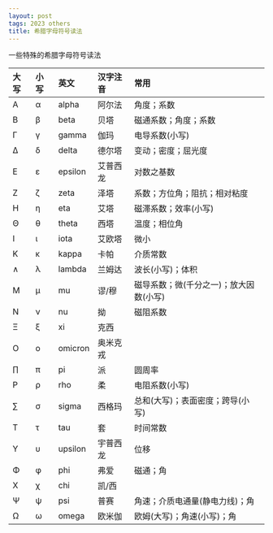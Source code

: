 ```yaml
---
layout: post
tags: 2023 others
title: 希腊字母符号读法
---
```


一些特殊的希腊字母符号读法

| 大写 | 小写 | 英文    | 汉字注音 | 常用                                   |
| :--- | :--- | :------ | :------- | :------------------------------------- |
| Α    | α    | alpha   | 阿尔法   | 角度；系数                             |
| B    | β    | beta    | 贝塔     | 磁通系数；角度；系数                   |
| Γ    | γ    | gamma   | 伽玛     | 电导系数(小写)                         |
| Δ    | δ    | delta   | 德尔塔   | 变动；密度；屈光度                     |
| Ε    | ε    | epsilon | 艾普西龙 | 对数之基数                             |
| Ζ    | ζ    | zeta    | 泽塔     | 系数；方位角；阻抗；相对粘度           |
| Η    | η    | eta     | 艾塔     | 磁滞系数；效率(小写)                   |
| Θ    | θ    | theta   | 西塔     | 温度；相位角                           |
| Ι    | ι    | iota    | 艾欧塔   | 微小                                   |
| Κ    | κ    | kappa   | 卡帕     | 介质常数                               |
| ∧    | λ    | lambda  | 兰姆达   | 波长(小写)；体积                       |
| Μ    | μ    | mu      | 谬/穆    | 磁导系数；微(千分之一)；放大因数(小写) |
| Ν    | ν    | nu      | 拗       | 磁阻系数                               |
| Ξ    | ξ    | xi      | 克西     |                                        |
| Ο    | ο    | omicron | 奥米克戎 |                                        |
| ∏    | π    | pi      | 派       | 圆周率                                 |
| Ρ    | ρ    | rho     | 柔       | 电阻系数(小写)                         |
| ∑    | σ    | sigma   | 西格玛   | 总和(大写)；表面密度；跨导(小写)       |
| Τ    | τ    | tau     | 套       | 时间常数                               |
| Υ    | υ    | upsilon | 宇普西龙 | 位移                                   |
| Φ    | φ    | phi     | 弗爱     | 磁通；角                               |
| Χ    | χ    | chi     | 凯/西    |                                        |
| Ψ    | ψ    | psi     | 普赛     | 角速；介质电通量(静电力线)；角         |
| Ω    | ω    | omega   | 欧米伽   | 欧姆(大写)；角速(小写)；角             |
